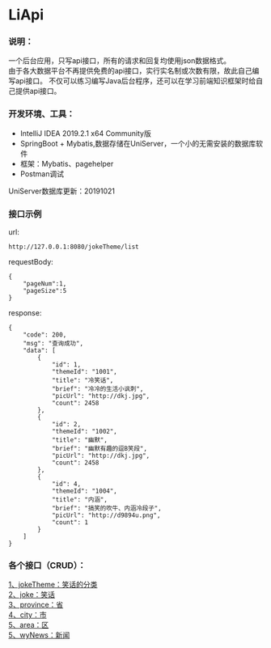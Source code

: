 # LiApi
### 说明：  
一个后台应用，只写api接口，所有的请求和回复均使用json数据格式。  
由于各大数据平台不再提供免费的api接口，实行实名制或次数有限，故此自己编写api接口。
不仅可以练习编写Java后台程序，还可以在学习前端知识框架时给自己提供api接口。 

### 开发环境、工具：  
* IntelliJ IDEA 2019.2.1 x64  Community版  
* SpringBoot + Mybatis,数据存储在UniServer，一个小的无需安装的数据库软件  
* 框架：Mybatis、pagehelper
* Postman调试  
  
UniServer数据库更新：20191021  
  
### 接口示例  
url:
```
http://127.0.0.1:8080/jokeTheme/list
```
requestBody:
```
{
	"pageNum":1,
	"pageSize":5
}
```
response:
```
{
    "code": 200,
    "msg": "查询成功",
    "data": [
        {
            "id": 1,
            "themeId": "1001",
            "title": "冷笑话",
            "brief": "冷冷的生活小讽刺",
            "picUrl": "http://dkj.jpg",
            "count": 2458
        },
        {
            "id": 2,
            "themeId": "1002",
            "title": "幽默",
            "brief": "幽默有趣的逗B笑段",
            "picUrl": "http://dkj.jpg",
            "count": 2458
        },
        {
            "id": 4,
            "themeId": "1004",
            "title": "内涵",
            "brief": "搞笑的吹牛、内涵冷段子",
            "picUrl": "http://d9894u.png",
            "count": 1
        }
    ]
}
```
  
  
### 各个接口（CRUD）：  
[1、jokeTheme：笑话的分类](https://github.com/shuguoli68/LiApi/blob/master/docs/jokeTheme.md)  
[2、joke：笑话](https://github.com/shuguoli68/LiApi/blob/master/docs/joke.md)  
[3、province：省](https://github.com/shuguoli68/LiApi/blob/master/docs/province.md)  
[4、city：市](https://github.com/shuguoli68/LiApi/blob/master/docs/city.md)  
[5、area：区](https://github.com/shuguoli68/LiApi/blob/master/docs/area.md)  
[5、wyNews：新闻](https://github.com/shuguoli68/LiApi/blob/master/docs/wyNews.md)  

